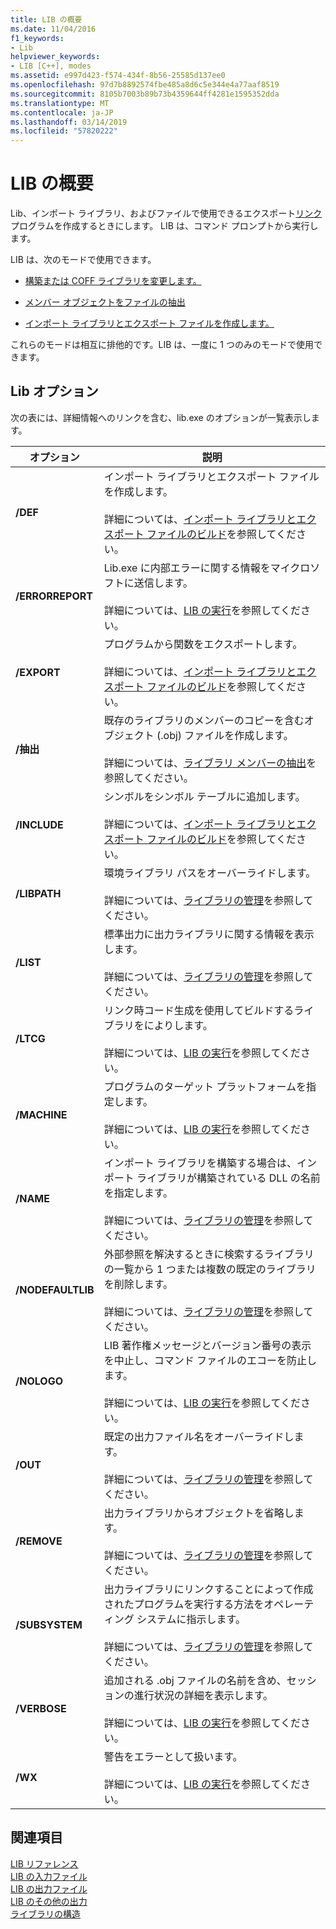 ```yaml
---
title: LIB の概要
ms.date: 11/04/2016
f1_keywords:
- Lib
helpviewer_keywords:
- LIB [C++], modes
ms.assetid: e997d423-f574-434f-8b56-25585d137ee0
ms.openlocfilehash: 97d7b8892574fbe485a8d6c5e344e4a77aaf8519
ms.sourcegitcommit: 8105b7003b89b73b4359644ff4281e1595352dda
ms.translationtype: MT
ms.contentlocale: ja-JP
ms.lasthandoff: 03/14/2019
ms.locfileid: "57820222"
---
```

# <a name="overview-of-lib"></a>LIB の概要

Lib、インポート ライブラリ、およびファイルで使用できるエクスポート[リンク](linker-options.md)プログラムを作成するときにします。 LIB は、コマンド プロンプトから実行します。

LIB は、次のモードで使用できます。

- [構築または COFF ライブラリを変更します。](managing-a-library.md)

- [メンバー オブジェクトをファイルの抽出](extracting-a-library-member.md)

- [インポート ライブラリとエクスポート ファイルを作成します。](working-with-import-libraries-and-export-files.md)

これらのモードは相互に排他的です。LIB は、一度に 1 つのみのモードで使用できます。

## <a name="lib-options"></a>Lib オプション

次の表には、詳細情報へのリンクを含む、lib.exe のオプションが一覧表示します。

|オプション|説明|
|-|-|
|**/DEF**|インポート ライブラリとエクスポート ファイルを作成します。<br/><br/>詳細については、[インポート ライブラリとエクスポート ファイルのビルド](building-an-import-library-and-export-file.md)を参照してください。|
|**/ERRORREPORT**|   Lib.exe に内部エラーに関する情報をマイクロソフトに送信します。<br/><br/>詳細については、[LIB の実行](running-lib.md)を参照してください。|
|**/EXPORT**|   プログラムから関数をエクスポートします。<br/><br/>詳細については、[インポート ライブラリとエクスポート ファイルのビルド](building-an-import-library-and-export-file.md)を参照してください。|
|**/抽出**|   既存のライブラリのメンバーのコピーを含むオブジェクト (.obj) ファイルを作成します。<br/><br/>詳細については、[ライブラリ メンバーの抽出](extracting-a-library-member.md)を参照してください。|
|**/INCLUDE**|   シンボルをシンボル テーブルに追加します。<br/><br/>詳細については、[インポート ライブラリとエクスポート ファイルのビルド](building-an-import-library-and-export-file.md)を参照してください。|
|**/LIBPATH**|   環境ライブラリ パスをオーバーライドします。<br/><br/>詳細については、[ライブラリの管理](managing-a-library.md)を参照してください。|
|**/LIST**|   標準出力に出力ライブラリに関する情報を表示します。<br/><br/>詳細については、[ライブラリの管理](managing-a-library.md)を参照してください。|
|**/LTCG**|   リンク時コード生成を使用してビルドするライブラリをによりします。<br/><br/>詳細については、[LIB の実行](running-lib.md)を参照してください。|
|**/MACHINE**|   プログラムのターゲット プラットフォームを指定します。<br/><br/>詳細については、[LIB の実行](running-lib.md)を参照してください。|
|**/NAME**|   インポート ライブラリを構築する場合は、インポート ライブラリが構築されている DLL の名前を指定します。<br/><br/>詳細については、[ライブラリの管理](managing-a-library.md)を参照してください。|
|**/NODEFAULTLIB**|   外部参照を解決するときに検索するライブラリの一覧から 1 つまたは複数の既定のライブラリを削除します。<br/><br/>詳細については、[ライブラリの管理](managing-a-library.md)を参照してください。|
|**/NOLOGO**|   LIB 著作権メッセージとバージョン番号の表示を中止し、コマンド ファイルのエコーを防止します。<br/><br/>詳細については、[LIB の実行](running-lib.md)を参照してください。|
|**/OUT**|   既定の出力ファイル名をオーバーライドします。<br/><br/>詳細については、[ライブラリの管理](managing-a-library.md)を参照してください。|
|**/REMOVE**|   出力ライブラリからオブジェクトを省略します。<br/><br/>詳細については、[ライブラリの管理](managing-a-library.md)を参照してください。|
|**/SUBSYSTEM**|   出力ライブラリにリンクすることによって作成されたプログラムを実行する方法をオペレーティング システムに指示します。<br/><br/>詳細については、[ライブラリの管理](managing-a-library.md)を参照してください。|
|**/VERBOSE**|   追加される .obj ファイルの名前を含め、セッションの進行状況の詳細を表示します。<br/><br/>詳細については、[LIB の実行](running-lib.md)を参照してください。|
|**/WX**|   警告をエラーとして扱います。<br/><br/>詳細については、[LIB の実行](running-lib.md)を参照してください。|

## <a name="see-also"></a>関連項目

[LIB リファレンス](lib-reference.md)<br/>
[LIB の入力ファイル](lib-input-files.md)<br/>
[LIB の出力ファイル](lib-output-files.md)<br/>
[LIB のその他の出力](other-lib-output.md)<br/>
[ライブラリの構造](structure-of-a-library.md)
